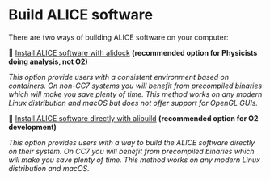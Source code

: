 Build ALICE software
====================

There are two ways of building ALICE software on your computer:

🐳 [Install ALICE software with alidock](https://github.com/alidock/alidock/wiki) **(recommended
option for Physicists doing analysis, not O2)**

_This option provide users with a consistent environment based on containers. On non-CC7 systems you
will benefit from precompiled binaries which will make you save plenty of time. This method works on
any modern Linux distribution and macOS but does not offer support for OpenGL GUIs._

🧪 [Install ALICE software directly with alibuild](custom.md) **(recommended option for O2
development)**

_This option provides users with a way to build the ALICE software directly on their system. On CC7
you will benefit from precompiled binaries which will make you save plenty of time. This method
works on any modern Linux distribution and macOS._
